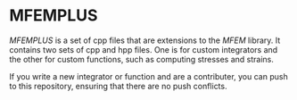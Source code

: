 # MFEMPLUS

*MFEMPLUS* is a set of cpp files that are extensions to the *MFEM* library. It contains two sets of cpp and hpp files. One is for custom integrators and the other for custom functions, such as computing stresses and strains. 

If you write a new integrator or function and are a contributer, you can push to this repository, ensuring that there are no push conflicts.
